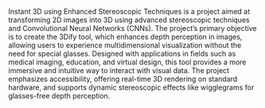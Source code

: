 Instant 3D using Enhanced Stereoscopic Techniques is a project aimed at transforming 2D images into 3D using advanced stereoscopic techniques and Convolutional Neural Networks (CNNs). The project’s primary objective is to create the 3Dify tool, which enhances depth perception in images, allowing users to experience multidimensional visualization without the need for special glasses. Designed with applications in fields such as medical imaging, education, and virtual design, this tool provides a more immersive and intuitive way to interact with visual data. The project emphasizes accessibility, offering real-time 3D rendering on standard hardware, and supports dynamic stereoscopic effects like wigglegrams for glasses-free depth perception.
